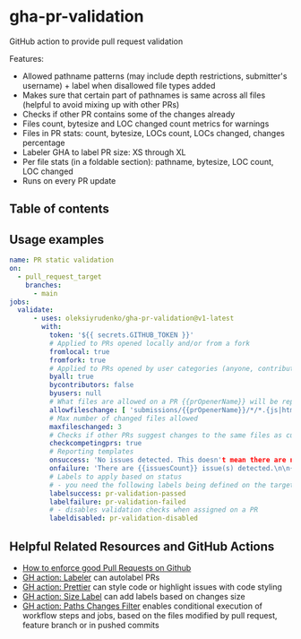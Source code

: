 # gha-pr-validation
GitHub action to provide pull request validation

Features:
- Allowed pathname patterns (may include depth restrictions, submitter's username) + label when disallowed file types added
- Makes sure that certain part of pathnames is same across all files (helpful to avoid mixing up with other PRs)
- Checks if other PR contains some of the changes already
- Files count, bytesize and LOC changed count metrics for warnings 
- Files in PR stats: count, bytesize, LOCs count, LOCs changed, changes percentage
- Labeler GHA to label PR size: XS through XL
- Per file stats (in a foldable section): pathname, bytesize, LOC count, LOC changed
- Runs on every PR update

## Table of contents


## Usage examples

```yml
name: PR static validation
on:
  - pull_request_target
    branches:
      - main
jobs:
  validate:
      - uses: oleksiyrudenko/gha-pr-validation@v1-latest
        with:
          token: '${{ secrets.GITHUB_TOKEN }}'
          # Applied to PRs opened locally and/or from a fork
          fromlocal: true
          fromfork: true
          # Applied to PRs opened by user categories (anyone, contributors, explicit list of users)
          byall: true
          bycontributors: false
          byusers: null
          # What files are allowed on a PR {{prOpenerName}} will be replaced with a PR opener username
          allowfileschange: [ 'submissions/{{prOpenerName}}/*/*.{js|html|css|scss}' ]
          # Max number of changed files allowed
          maxfileschanged: 3
          # Checks if other PRs suggest changes to the same files as current PR (warning)
          checkcompetingprs: true
          # Reporting templates
          onsuccess: 'No issues detected. This doesn't mean there are not any. You may want to check [files](./files) for thorough checks.\n\n{{summary}}'
          onfailure: 'There are {{issuesCount}} issue(s) detected.\n\n{{summary}}\n\n<details><summary>CLICK ME</summary>\n<p>\n\n{{detailsPerFile}}\n\n</p></details>'
          # Labels to apply based on status
          # - you need the following labels being defined on the targeted repo
          labelsuccess: pr-validation-passed
          labelfailure: pr-validation-failed
          # - disables validation checks when assigned on a PR
          labeldisabled: pr-validation-disabled
```

## Helpful Related Resources and GitHub Actions

- [How to enforce good Pull Requests on Github](https://www.vantage-ai.com/blog/how-to-enforce-good-pull-requests-on-github)
- [GH action: Labeler](https://github.com/actions/labeler) can autolabel PRs
- [GH action: Prettier](https://github.com/marketplace/actions/prettier-action) can style code or highlight issues with code styling
- [GH action: Size Label](https://github.com/pascalgn/size-label-action) can add labels based on changes size
- [GH action: Paths Changes Filter](https://github.com/RasaHQ/pr-changed-files-filter)
  enables conditional execution of workflow steps and jobs, based on the files modified by pull request, feature branch or in pushed commits
